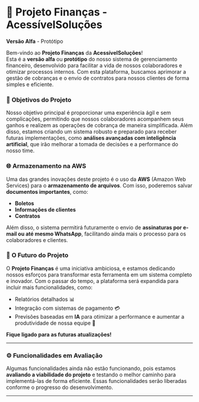 # 🚀 **Projeto Finanças - AcessívelSoluções**

**Versão Alfa** - Protótipo

Bem-vindo ao **Projeto Finanças** da **AcessívelSoluções**!  
Esta é a **versão alfa** ou **protótipo** do nosso sistema de gerenciamento financeiro, desenvolvido para facilitar a vida de nossos colaboradores e otimizar processos internos. Com esta plataforma, buscamos aprimorar a gestão de cobranças e o envio de contratos para nossos clientes de forma simples e eficiente.

### 🎯 **Objetivos do Projeto**

Nosso objetivo principal é proporcionar uma experiência ágil e sem complicações, permitindo que nossos colaboradores acompanhem seus ganhos e realizem as operações de cobrança de maneira simplificada. Além disso, estamos criando um sistema robusto e preparado para receber futuras implementações, como **análises avançadas com inteligência artificial**, que irão melhorar a tomada de decisões e a performance do nosso time.

### 🌐 **Armazenamento na AWS**

Uma das grandes inovações deste projeto é o uso da **AWS** (Amazon Web Services) para o **armazenamento de arquivos**. Com isso, poderemos salvar **documentos importantes**, como:

- **Boletos**
- **Informações de clientes**
- **Contratos**

Além disso, o sistema permitirá futuramente o envio de **assinaturas por e-mail ou até mesmo WhatsApp**, facilitando ainda mais o processo para os colaboradores e clientes.

### 🔮 **O Futuro do Projeto**

O **Projeto Finanças** é uma iniciativa ambiciosa, e estamos dedicando nossos esforços para transformar esta ferramenta em um sistema completo e inovador. Com o passar do tempo, a plataforma será expandida para incluir mais funcionalidades, como:

- Relatórios detalhados 📊
- Integração com sistemas de pagamento 💳
- Previsões baseadas em **IA** para otimizar a performance e aumentar a produtividade de nossa equipe 🤖

**Fique ligado para as futuras atualizações!**

---

### ⚙️ **Funcionalidades em Avaliação**

Algumas funcionalidades ainda não estão funcionando, pois estamos **avaliando a viabilidade do projeto** e testando o melhor caminho para implementá-las de forma eficiente. Essas funcionalidades serão liberadas conforme o progresso do desenvolvimento.

---


